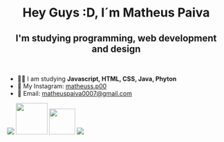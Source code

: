 <h1 align="center"> Hey Guys :D, I´m Matheus Paiva </h1>
<h2 align="center"> I'm studying programming, web development and design </h2>
<br>


<ul>
<li> 👨‍💻 I am studying <b> Javascript, HTML, CSS, Java, Phyton  </b>
<li> 📸 My Instagram: <a href = "https://www.instagram.com/matheuss.p00/"> matheuss.p00 </a>
<li> 📩 Email: <a href = "matheuspaiva0007@gmail.com"> matheuspaiva0007@gmail.com </a>

</ul>

 <img src="https://img.shields.io/badge/javascript%20-%23323330.svg?&style=for-the-badge&logo=javascript&logoColor=%23F7DF1E"> <img src="https://img.shields.io/badge/html-%23239120.svg?&style=flat-square&logo=html5&logoColor=white" width="73px"> <img src="https://img.shields.io/badge/css-%23239120.svg?&style=flat-square&logo=css3&logoColor=white" width="60px"> <img src="https://img.shields.io/badge/Java-ED8B00?style=for-the-badge&logo=java&logoColor=white">  
